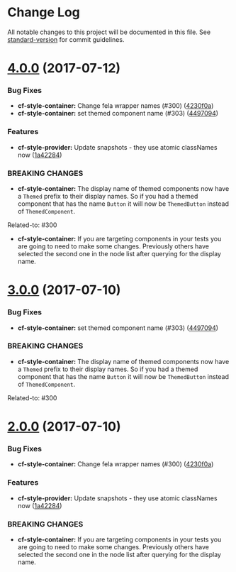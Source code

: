 # Change Log

All notable changes to this project will be documented in this file.
See [standard-version](https://github.com/conventional-changelog/standard-version) for commit guidelines.

<a name="4.0.0"></a>
# [4.0.0](https://github.com/sejoker/cf-ui/compare/cf-style-container@1.3.3...cf-style-container@4.0.0) (2017-07-12)


### Bug Fixes

* **cf-style-container:** Change fela wrapper names (#300) ([4230f0a](https://github.com/sejoker/cf-ui/commit/4230f0a))
* **cf-style-container:** set themed component name (#303) ([4497094](https://github.com/sejoker/cf-ui/commit/4497094))


### Features

* **cf-style-provider:** Update snapshots - they use atomic classNames now ([1a42284](https://github.com/sejoker/cf-ui/commit/1a42284))


### BREAKING CHANGES

* **cf-style-container:** The display name of themed components now have a
`Themed` prefix to their display names. So if you had a themed component
that has the name `Button` it will now be `ThemedButton` instead of
`ThemedComponent`.

Related-to: #300
* **cf-style-container:** If you are targeting components in your tests you are
going to need to make some changes. Previously others have selected the
second one in the node list after querying for the display name.




<a name="3.0.0"></a>
# [3.0.0](https://github.com/koddsson/cf-ui/compare/cf-style-container@2.0.0...cf-style-container@3.0.0) (2017-07-10)


### Bug Fixes

* **cf-style-container:** set themed component name (#303) ([4497094](https://github.com/koddsson/cf-ui/commit/4497094))


### BREAKING CHANGES

* **cf-style-container:** The display name of themed components now have a
`Themed` prefix to their display names. So if you had a themed component
that has the name `Button` it will now be `ThemedButton` instead of
`ThemedComponent`.

Related-to: #300




<a name="2.0.0"></a>
# [2.0.0](https://github.com/koddsson/cf-ui/compare/cf-style-container@1.3.3...cf-style-container@2.0.0) (2017-07-10)


### Bug Fixes

* **cf-style-container:** Change fela wrapper names (#300) ([4230f0a](https://github.com/koddsson/cf-ui/commit/4230f0a))


### Features

* **cf-style-provider:** Update snapshots - they use atomic classNames now ([1a42284](https://github.com/koddsson/cf-ui/commit/1a42284))


### BREAKING CHANGES

* **cf-style-container:** If you are targeting components in your tests you are
going to need to make some changes. Previously others have selected the
second one in the node list after querying for the display name.

